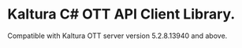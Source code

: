 # Kaltura C# OTT API Client Library.
Compatible with Kaltura OTT server version 5.2.8.13940 and above.
